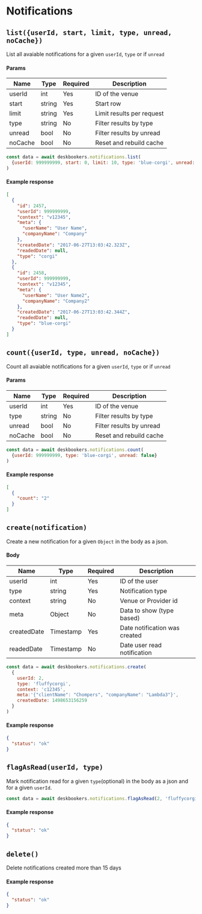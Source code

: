 # Notifications

## `list({userId, start, limit, type, unread, noCache})`
List all avaiable notifications for a given `userId`, `type` or if `unread`

#### Params

| Name    | Type   | Required | Description               |
| ------- | ------ | -------- | ------------------------- |
| userId  | int    | Yes      | ID of the venue           |
| start   | string | Yes      | Start row                 |
| limit   | string | Yes      | Limit results per request |
| type    | string | No       | Filter results by type    |
| unread  | bool   | No       | Filter results by unread  |
| noCache | bool   | No       | Reset and rebuild cache   |

```js
const data = await deskbookers.notifications.list(
  {userId: 999999999, start: 0, limit: 10, type: 'blue-corgi', unread: false}
)
```

#### Example response
```json
[
  {
    "id": 2457,
    "userId": 999999999,
    "context": "v12345",
    "meta": {
      "userName": "User Name",
      "companyName": "Company"
    },
    "createdDate": "2017-06-27T13:03:42.323Z",
    "readedDate": null,
    "type": "corgi"
  },
  {
    "id": 2458,
    "userId": 999999999,
    "context": "v12345",
    "meta": {
      "userName": "User Name2",
      "companyName": "Company2"
    },
    "createdDate": "2017-06-27T13:03:42.344Z",
    "readedDate": null,
    "type": "blue-corgi"
  }
]
```

## `count({userId, type, unread, noCache})`
Count all avaiable notifications for a given `userId`, `type` or if `unread`

#### Params

| Name    | Type   | Required | Description               |
| ------- | ------ | -------- | ------------------------- |
| userId  | int    | Yes      | ID of the venue           |
| type    | string | No       | Filter results by type    |
| unread  | bool   | No       | Filter results by unread  |
| noCache | bool   | No       | Reset and rebuild cache   |

```js
const data = await deskbookers.notifications.count(
  {userId: 999999999, type: 'blue-corgi', unread: false}
)
```

#### Example response
```json
[
  {
    "count": "2"
  }
]
```

## `create(notification)`
Create a new notification for a given `Object` in the body as a json.

#### Body

| Name        | Type      | Required | Description                   |
| ----------- | --------- | -------- | ----------------------------- |
| userId      | int       | Yes      | ID of the user                |
| type        | string    | Yes      | Notification type             |
| context     | string    | No       | Venue or Provider id          |
| meta        | Object    | No       | Data to show (type based)     |
| createdDate | Timestamp | Yes      | Date notification was created |
| readedDate  | Timestamp | No       | Date user read notification   |

```js
const data = await deskbookers.notifications.create(
  {
    userId: 2, 
    type: 'fluffycorgi',
    context: 'c12345',
    meta:'{"clientName": "Chompers", "companyName": "Lambda3"}',
    createdDate: 1498653156259
  }
)
```

#### Example response
```json
{
  "status": "ok"
}
```

## `flagAsRead(userId, type)`
Mark notification read for a given `type`(optional) in the body as a json and for a given `userId`.


```js
const data = await deskbookers.notifications.flagAsRead(2, 'fluffycorgi')
```

#### Example response
```json
{
  "status": "ok"
}
```

## `delete()`
Delete notifications created more than 15 days

#### Example response
```json
{
  "status": "ok"
}
```
